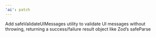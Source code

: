 ```yaml
---
'ai': patch
---
```


Add safeValidateUIMessages utility to validate UI messages without throwing, returning a success/failure result object like Zod’s safeParse
